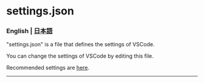# settings.json

### English | [日本語](./README_JP.md)

"settings.json" is a file that defines the settings of VSCode.

You can change the settings of VSCode by editing this file.

Recommended settings are [here](./settings.json).

---
